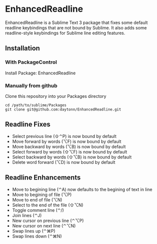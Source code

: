 EnhancedReadline
================

EnhancedReadline is a Sublime Text 3 package that fixes some default readline keybindings that are not bound by Sublime. It also adds some readline-style keybindings for Sublime line editing features.

Installation
------------

### With PackageControl

Install Package: EnhancedReadline

### Manually from github
Clone this repository into your Packages directory

```
cd /path/to/sublime/Packages
git clone git@github.com:daytonn/EnhancedReadline.git
```

Readline Fixes
--------------
 * Select previous line (⇧⌃P) is now bound by default
 * Move forward by words (⌥F) is now bound by default
 * Move backward by words (⌥B) is now bound by default
 * Select forward by words (⇧⌥F) is now bound by default
 * Select backward by words (⇧⌥B) is now bound by default
 * Delete word forward (⌥D) is now bound by default

Readline Enhancements
---------------------
 * Move to begining line (⌃A) now defaults to the begining of text in line
 * Move to begining of file (⌥P)
 * Move to end of file (⌥N)
 * Select to the end of the file (⇧⌥N)
 * Toggle comment line (⌃/)
 * Join lines (⌃J)
 * New cursor on previous line (⌃⌥P)
 * New cursor on next line (⌃⌥N)
 * Swap lines up (⌃⌘P)
 * Swap lines down (⌃⌘N)

